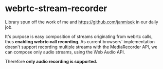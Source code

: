 # webrtc-stream-recorder

Library spun off the work of me and https://github.com/janmisek in our daily job.

It's purpose is easy composition of streams originating from webrtc calls, thus **enabling webrtc call recording**.
As current browsers' implementation doesn't support recording multiple streams with the MediaRecorder API, we can compose only audio streams, using the Web Audio API.

Therefore **only audio recording is supported.**
